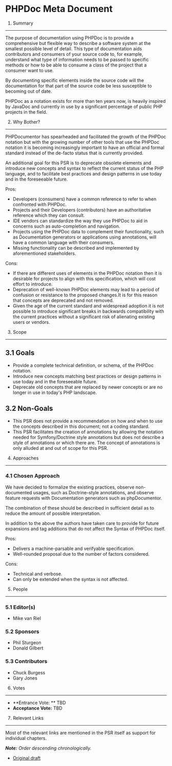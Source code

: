 PHPDoc Meta Document
====================

1. Summary
----------

The purpose of documentation using PHPDoc is to provide a comprehensive but flexible way to describe a software system
at the smallest possible level of detail. This type of documentation aids contributors and consumers of your source
code to, for example, understand what type of information needs to be passed to specific methods or how to be able to
consume a class of the project that a consumer want to use.

By documenting specific elements inside the source code will the documentation for that part of the source code be less
susceptible to becoming out of date.

PHPDoc as a notation exists for more than ten years now, is heavily inspired by JavaDoc and currently in use by a
significant percentage of public PHP projects in the field.

2. Why Bother?
--------------

PHPDocumentor has spearheaded and facilitated the growth of the PHPDoc notation but with the growing number of other
tools that use the PHPDoc notation it is becoming increasingly important to have an official and formal standard
instead of the de-facto status that is currently provided.

An additional goal for this PSR is to deprecate obsolete elements and introduce new concepts and syntax to reflect the
current status of the PHP language, and to facilitate best practices and design patterns in use today and in the
foreseeable future.

Pros:

* Developers (consumers) have a common reference to refer to when confronted with PHPDoc.
* Projects and their Developers (contributors) have an authoritative reference which they can consult.
* IDE vendors can standardize the way they use PHPDoc to aid in concerns such as auto-completion and navigation.
* Projects using the PHPDoc data to complement their functionality, such as Documentation generators or applications
  using annotations, will have a common language with their consumers.
* Missing functionality can be described and implemented by aforementioned stakeholders.

Cons:

* If there are different uses of elements in the PHPDoc notation then it is desirable for projects to align with this
  specification, which will cost effort to introduce.
* Deprecation of well-known PHPDoc elements may lead to a period of confusion or resistance to the proposed changes.It
  is for this reason that concepts are deprecated and not removed.
* Given the age of the current standard and widespread adoption it is not possible to introduce significant breaks in
  backwards compatibility with the current practices without a significant risk of alienating existing users or vendors.

3. Scope
--------

## 3.1 Goals

* Provide a complete technical definition, or schema, of the PHPDoc notation.
* Introduce new concepts matching best practices or design patterns in use today and in the foreseeable future.
* Deprecate old concepts that are replaced by newer concepts or are no longer in use in today's PHP landscape.

## 3.2 Non-Goals

* This PSR does not provide a recommendation on how and when to use the concepts described in this document;
  not a coding standard.
* This PSR facilitates the creation of annotations by allowing the notation needed for Symfony/Doctrine style
  annotations but does not describe a style of annotations or which there are. The concept of annotations is only
  alluded at and out of scope for this PSR.

4. Approaches
-------------

### 4.1 Chosen Approach

We have decided to formalize the existing practices, observe non-documented usages, such as Doctrine-style
annotations, and observe feature requests with Documentation generators such as phpDocumentor.

The combination of these should be described in sufficient detail as to reduce the amount of possible interpretation.

In addition to the above the authors have taken care to provide for future expansions and tag additions that do not
affect the Syntax of PHPDoc itself.

Pros:

* Delivers a machine-parsable and verifyable specification.
* Well-rounded proposal due to the number of factors considered.

Cons:

* Technical and verbose.
* Can only be extended when the syntax is not affected.

5. People
---------

### 5.1 Editor(s)

* Mike van Riel

### 5.2 Sponsors

* Phil Sturgeon
* Donald Gilbert

### 5.3 Contributors

* Chuck Burgess
* Gary Jones

6. Votes
--------

* **Entrance Vote: ** TBD
* **Acceptance Vote:** TBD

7. Relevant Links
-----------------

Most of the relevant links are mentioned in the PSR itself as support for individual chapters.

_**Note:** Order descending chronologically._

* [Original draft](https://github.com/phpDocumentor/phpDocumentor2/commit/0dbdbfa318d197279b414e5c0d1ffb142b31a528#docs/PSR.md)

